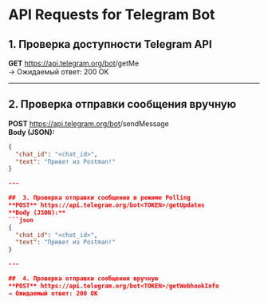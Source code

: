 # API Requests for Telegram Bot

##  1. Проверка доступности Telegram API
**GET** https://api.telegram.org/bot<TOKEN>/getMe  
→ Ожидаемый ответ: 200 OK

---

##  2. Проверка отправки сообщения вручную
**POST** https://api.telegram.org/bot<TOKEN>/sendMessage  
**Body (JSON):**
```json
{
  "chat_id": "<chat_id>",
  "text": "Привет из Postman!"
}

---

##  3. Проверка отправки сообщения в режиме Polling
**POST** https://api.telegram.org/bot<TOKEN>/getUpdates  
**Body (JSON):**
```json
{
  "chat_id": "<chat_id>",
  "text": "Привет из Postman!"
}

---

##  4. Проверка отправки сообщения вручную
**POST** https://api.telegram.org/bot<TOKEN>/getWebhookInfo 
→ Ожидаемый ответ: 200 OK
